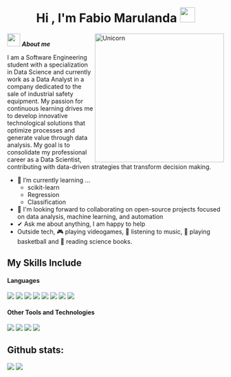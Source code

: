 <h1 align="center"><b>Hi , I'm Fabio Marulanda </b><img src="https://media.giphy.com/media/hvRJCLFzcasrR4ia7z/giphy.gif" width="35"></h1>
<!--  -->
<img align="right" width=300px alt="Unicorn" src="https://c.tenor.com/GN73MKBawZYAAAAi/busy-cute.gif" />

<img src="https://media.giphy.com/media/ObNTw8Uzwy6KQ/giphy.gif" width="30px">&nbsp;***About me***

I am a Software Engineering student with a specialization in Data Science and currently work as a Data Analyst in a company dedicated to the sale of industrial safety equipment. My passion for continuous learning drives me to develop innovative technological solutions that optimize processes and generate value through data analysis. My goal is to consolidate my professional career as a Data Scientist, contributing with data-driven strategies that transform decision making.

- 🌱 I’m currently learning ...
  - scikit-learn
  - Regression
  - Classification
- 👯 I'm looking forward to collaborating on open-source projects focused on data analysis, machine learning, and automation
- ✔ Ask me about anything, I am happy to help<br>
- Outside tech, 🎮 playing videogames, 🎵 listening to music, 🏀 playing basketball and 📖 reading science books.

## My Skills Include

<h4> Languages </h4>
<span> 
  <img src="https://img.shields.io/badge/pandas-%23150458.svg?style=for-the-badge&logo=pandas&logoColor=white">
  <img src="https://img.shields.io/badge/python-3670A0?style=for-the-badge&logo=python&logoColor=ffdd54">
  <img src="https://img.shields.io/badge/numpy-%23013243.svg?style=for-the-badge&logo=numpy&logoColor=white">
  <img src="https://img.shields.io/badge/HTML5-E34F26?style=for-the-badge&logo=html5&logoColor=white">
  <img src= "https://img.shields.io/badge/-Arduino-00979D?style=for-the-badge&logo=Arduino&logoColor=white">
  <img src="https://img.shields.io/badge/MySQL-00000F?style=for-the-badge&logo=mysql&logoColor=white">
  <img src= "https://img.shields.io/badge/Matplotlib-%23ffffff.svg?style=for-the-badge&logo=Matplotlib&logoColor=black">
  <img src="https://img.shields.io/badge/power_bi-F2C811?style=for-the-badge&logo=powerbi&logoColor=black">
 


</span>


<h4> Other Tools and Technologies </h4>
<span>
  <img src="https://img.shields.io/badge/Make-%2300AEEF?style=for-the-badge&logo=make&logoColor=white">
  <img src="https://img.shields.io/badge/Git-F05032?style=for-the-badge&logo=git&logoColor=white">
  <img src="https://img.shields.io/badge/Notion-%23000000.svg?style=for-the-badge&logo=notion&logoColor=white">
  <img src="https://img.shields.io/badge/Monday-%231E96FC?style=for-the-badge&logo=monday&logoColor=white">
  
  

</span>


<h2>Github stats:</h2> 

[![](https://github-readme-stats.vercel.app/api?username=GrowingWithData&show_icons=true&theme=tokyonight&hide_border=true&locale=en)](https://github.com/GrowingWithData)
[![](https://github-readme-streak-stats.herokuapp.com/?user=GrowingWithData&theme=material-palenight)](https://github.com/GrowingWithData)
</div>
